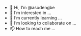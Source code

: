- 👋 Hi, I’m @asodengbe
- 👀 I’m interested in ...
- 🌱 I’m currently learning ...
- 💞️ I’m looking to collaborate on ...
- 📫 How to reach me ...

<!---
asodengbe/asodengbe is a ✨ special ✨ repository because its `README.md` (this file) appears on your GitHub profile.
You can click the Preview link to take a look at your changes.
--->
